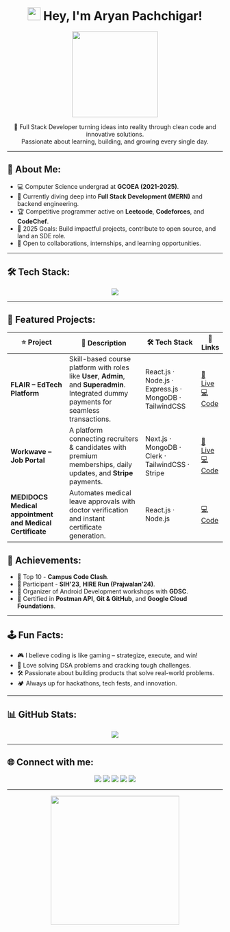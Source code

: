 <h1 align="center">
  <img
    src="https://emojis.slackmojis.com/emojis/images/1643514732/7373/hand_wave.gif?1643514732"
    width="30"
  /> Hey, I'm Aryan Pachchigar!
</h1>

<div align="center">
  <img src="https://emojis.slackmojis.com/emojis/images/1531849430/4246/blob-sunglasses.gif?1531849430" width="200"/>
</div>

<p align="center">
  🚀 Full Stack Developer turning ideas into reality through clean code and innovative solutions. <br/>
  Passionate about learning, building, and growing every single day.
</p>

---

## 🧠 About Me:
- 💻 Computer Science undergrad at **GCOEA (2021-2025)**.
- 🌱 Currently diving deep into **Full Stack Development (MERN)** and backend engineering.
- 🏆 Competitive programmer active on **Leetcode**, **Codeforces**, and **CodeChef**.
- 🎯 2025 Goals: Build impactful projects, contribute to open source, and land an SDE role.
- 🤝 Open to collaborations, internships, and learning opportunities.

---

## 🛠️ Tech Stack:
<div align="center">
  <img src="https://skillicons.dev/icons?i=cpp,python,html,css,js,react,nextjs,nodejs,express,mongodb,tailwind,git,github,figma,postman,vercel,typescript" />
</div>

---

## 🚀 Featured Projects:

| ⭐ Project | 🚀 Description | 🛠️ Tech Stack | 🔗 Links |
|-----------|----------------|---------------|----------|
| **FLAIR – EdTech Platform** | Skill-based course platform with roles like **User**, **Admin**, and **Superadmin**. Integrated dummy payments for seamless transactions. | React.js · Node.js · Express.js · MongoDB · TailwindCSS | [🔗 Live](https://flair-fe.vercel.app/) <br> [💻 Code](https://github.com/Dynamic-Aryan/Flair-FE) |
| **Workwave – Job Portal** | A platform connecting recruiters & candidates with premium memberships, daily updates, and **Stripe** payments. | Next.js · MongoDB · Clerk · TailwindCSS · Stripe | [🔗 Live](https://workwave-job-application-egqe.vercel.app/) <br> [💻 Code](https://github.com/Dynamic-Aryan/Workwave-Job-Application) |
| **MEDIDOCS Medical appointment and Medical Certificate** | Automates medical leave approvals with doctor verification and instant certificate generation. | React.js · Node.js | [💻 Code](https://github.com/Dynamic-Aryan/medidocs_backend) |

## 🏅 Achievements:
- 🥇 Top 10 - **Campus Code Clash**.
- 🎉 Participant - **SIH'23**, **HIRE Run (Prajwalan’24)**.
- 📱 Organizer of Android Development workshops with **GDSC**.
- 📜 Certified in **Postman API**, **Git & GitHub**, and **Google Cloud Foundations**.

---

## 🕹️ Fun Facts:
- 🎮 I believe coding is like gaming – strategize, execute, and win!
- 🧩 Love solving DSA problems and cracking tough challenges.
- 🛠️ Passionate about building products that solve real-world problems.
- 🏕️ Always up for hackathons, tech fests, and innovation.

---

## 📊 GitHub Stats:
<div align="center">
  <img src="https://github-readme-stats.vercel.app/api?username=Dynamic-Aryan&show_icons=true&theme=radical" />

</div>

---

## 🌐 Connect with me:
<div align="center">
  <a href="https://www.linkedin.com/in/aryanpachchigar" target="_blank"><img src="https://img.shields.io/badge/LinkedIn-0077B5?style=for-the-badge&logo=linkedin&logoColor=white"/></a>
  <a href="mailto:aryanpachchigar91@gmail.com"><img src="https://img.shields.io/badge/Gmail-D14836?style=for-the-badge&logo=gmail&logoColor=white"/></a>
  <a href="https://leetcode.com/u/aryanpachchigar_91/" target="_blank"><img src="https://img.shields.io/badge/LeetCode-FFA116?style=for-the-badge&logo=leetcode&logoColor=white"/></a>
  <a href="https://codeforces.com/profile/aryan_pachchigar" target="_blank"><img src="https://img.shields.io/badge/Codeforces-1F8ACB?style=for-the-badge&logo=codeforces&logoColor=white"/></a>
  <a href="https://aryanpachchigarorg.netlify.app/" target="_blank"><img src="https://img.shields.io/badge/Portfolio-000000?style=for-the-badge&logo=google-drive&logoColor=white"/></a>
</div>

---

<div align="center">
  <img src="https://media4.giphy.com/media/v1.Y2lkPTc5MGI3NjExbWNsYTRkdGdibGRpc3N3dnpxcHp0dDNzbGJlc213YWVwMjhud255bCZlcD12MV9pbnRlcm5hbF9naWZfYnlfaWQmY3Q9Zw/jkSvCVEXWlOla/giphy.gif" width="300" />
</div>
